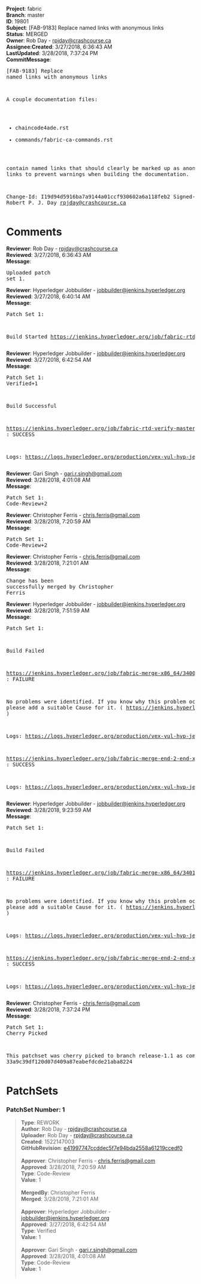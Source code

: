 <strong>Project</strong>: fabric</br><strong>Branch</strong>: master<br><strong>ID</strong>: 19801<br><strong>Subject</strong>: [FAB-9183] Replace named links with anonymous links<br><strong>Status</strong>: MERGED<br><strong>Owner</strong>: Rob Day - rpjday@crashcourse.ca<br><strong>Assignee</strong>:<strong>Created</strong>: 3/27/2018, 6:36:43 AM<br><strong>LastUpdated</strong>: 3/28/2018, 7:37:24 PM<br><strong>CommitMessage</strong>:<br><pre>[FAB-9183] Replace named links with anonymous links

A couple documentation files:

 - chaincode4ade.rst
 - commands/fabric-ca-commands.rst

contain named links that should clearly be marked up as anonymous links
to prevent warnings when building the documentation.

Change-Id: I19d94d5916ba7a9144a01ccf930602a6a118feb2
Signed-off-by: Robert P. J. Day <rpjday@crashcourse.ca>
</pre><h1>Comments</h1><strong>Reviewer</strong>: Rob Day - rpjday@crashcourse.ca<br><strong>Reviewed</strong>: 3/27/2018, 6:36:43 AM<br><strong>Message</strong>: <pre>Uploaded patch set 1.</pre><strong>Reviewer</strong>: Hyperledger Jobbuilder - jobbuilder@jenkins.hyperledger.org<br><strong>Reviewed</strong>: 3/27/2018, 6:40:14 AM<br><strong>Message</strong>: <pre>Patch Set 1:

Build Started https://jenkins.hyperledger.org/job/fabric-rtd-verify-master/431/</pre><strong>Reviewer</strong>: Hyperledger Jobbuilder - jobbuilder@jenkins.hyperledger.org<br><strong>Reviewed</strong>: 3/27/2018, 6:42:54 AM<br><strong>Message</strong>: <pre>Patch Set 1: Verified+1

Build Successful 

https://jenkins.hyperledger.org/job/fabric-rtd-verify-master/431/ : SUCCESS

Logs: https://logs.hyperledger.org/production/vex-yul-hyp-jenkins-3/fabric-rtd-verify-master/431</pre><strong>Reviewer</strong>: Gari Singh - gari.r.singh@gmail.com<br><strong>Reviewed</strong>: 3/28/2018, 4:01:08 AM<br><strong>Message</strong>: <pre>Patch Set 1: Code-Review+2</pre><strong>Reviewer</strong>: Christopher Ferris - chris.ferris@gmail.com<br><strong>Reviewed</strong>: 3/28/2018, 7:20:59 AM<br><strong>Message</strong>: <pre>Patch Set 1: Code-Review+2</pre><strong>Reviewer</strong>: Christopher Ferris - chris.ferris@gmail.com<br><strong>Reviewed</strong>: 3/28/2018, 7:21:01 AM<br><strong>Message</strong>: <pre>Change has been successfully merged by Christopher Ferris</pre><strong>Reviewer</strong>: Hyperledger Jobbuilder - jobbuilder@jenkins.hyperledger.org<br><strong>Reviewed</strong>: 3/28/2018, 7:51:59 AM<br><strong>Message</strong>: <pre>Patch Set 1:

Build Failed 

https://jenkins.hyperledger.org/job/fabric-merge-x86_64/3400/ : FAILURE

No problems were identified. If you know why this problem occurred, please add a suitable Cause for it. ( https://jenkins.hyperledger.org/job/fabric-merge-x86_64/3400/ )

Logs: https://logs.hyperledger.org/production/vex-yul-hyp-jenkins-3/fabric-merge-x86_64/3400

https://jenkins.hyperledger.org/job/fabric-merge-end-2-end-x86_64/2070/ : SUCCESS

Logs: https://logs.hyperledger.org/production/vex-yul-hyp-jenkins-3/fabric-merge-end-2-end-x86_64/2070</pre><strong>Reviewer</strong>: Hyperledger Jobbuilder - jobbuilder@jenkins.hyperledger.org<br><strong>Reviewed</strong>: 3/28/2018, 9:23:59 AM<br><strong>Message</strong>: <pre>Patch Set 1:

Build Failed 

https://jenkins.hyperledger.org/job/fabric-merge-x86_64/3401/ : FAILURE

No problems were identified. If you know why this problem occurred, please add a suitable Cause for it. ( https://jenkins.hyperledger.org/job/fabric-merge-x86_64/3401/ )

Logs: https://logs.hyperledger.org/production/vex-yul-hyp-jenkins-3/fabric-merge-x86_64/3401

https://jenkins.hyperledger.org/job/fabric-merge-end-2-end-x86_64/2070/ : SUCCESS

Logs: https://logs.hyperledger.org/production/vex-yul-hyp-jenkins-3/fabric-merge-end-2-end-x86_64/2070</pre><strong>Reviewer</strong>: Christopher Ferris - chris.ferris@gmail.com<br><strong>Reviewed</strong>: 3/28/2018, 7:37:24 PM<br><strong>Message</strong>: <pre>Patch Set 1: Cherry Picked

This patchset was cherry picked to branch release-1.1 as commit 33a9c39df120d07d409a87eabefdcde21aba8224</pre><h1>PatchSets</h1><h3>PatchSet Number: 1</h3><blockquote><strong>Type</strong>: REWORK<br><strong>Author</strong>: Rob Day - rpjday@crashcourse.ca<br><strong>Uploader</strong>: Rob Day - rpjday@crashcourse.ca<br><strong>Created</strong>: 1522147003<br><strong>GitHubRevision</strong>: [e41997747ccddec5f7e94bda2558a61219ccedf0](https://github.com/hyperledger/fabric/commit/e41997747ccddec5f7e94bda2558a61219ccedf0)<br><br><strong>Approver</strong>: Christopher Ferris - chris.ferris@gmail.com<br><strong>Approved</strong>: 3/28/2018, 7:20:59 AM<br><strong>Type</strong>: Code-Review<br><strong>Value</strong>: 1<br><br><strong>MergedBy</strong>: Christopher Ferris<br><strong>Merged</strong>: 3/28/2018, 7:21:01 AM<br><br><strong>Approver</strong>: Hyperledger Jobbuilder - jobbuilder@jenkins.hyperledger.org<br><strong>Approved</strong>: 3/27/2018, 6:42:54 AM<br><strong>Type</strong>: Verified<br><strong>Value</strong>: 1<br><br><strong>Approver</strong>: Gari Singh - gari.r.singh@gmail.com<br><strong>Approved</strong>: 3/28/2018, 4:01:08 AM<br><strong>Type</strong>: Code-Review<br><strong>Value</strong>: 1<br><br></blockquote>